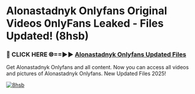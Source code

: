 # Alonastadnyk Onlyfans Original Videos 0nlyFans Leaked - Files Updated! (8hsb)

<h3>🔴 CLICK HERE 🌐==►► <a href="https://tinyurl.com/ehrbuxhb" rel="nofollow">Alonastadnyk Onlyfans Updated Files</a></h3>

Get Alonastadnyk Onlyfans and all content. Now you can access all videos and pictures of Alonastadnyk Onlyfans. New Updated Files 2025!

[![8hsb](https://i.imgur.com/lVYEuWS.gif)](https://tinyurl.com/ehrbuxhb)
